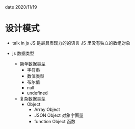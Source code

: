 date 2020/11/19
# 设计模式
 - talk in js
    JS 是最具表现力的的语言
    JS 里没有独立的数组对象

- js 数据类型
    - 简单数据类型
        - 字符串
        - 数值类型
        - 布尔值
        - null
        - undefined
    - 复杂数据类型
        - Object 
            - Array Object 
            - JSON Object 对象字面量
            - function Object 函数